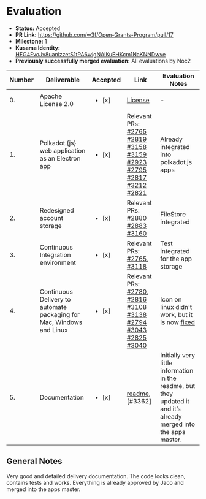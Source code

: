 # Evaluation

* **Status:** Accepted
* **PR Link:** https://github.com/w3f/Open-Grants-Program/pull/17
* **Milestone:** 1
* **Kusama Identity:** [HFG4FvoJv8uanizzetS1tPA6wigNAiKuEHKcm1NaKNNDwve](https://polkascan.io/pre/kusama/account/HFG4FvoJv8uanizzetS1tPA6wigNAiKuEHKcm1NaKNNDwve)
* **Previously successfully merged evaluation:** All evaluations by Noc2

| Number | Deliverable | Accepted | Link | Evaluation Notes |
| ------------- | ------------- | ------------- | ------------- |------------- |
| 0. | Apache License 2.0 | <ul><li>[x] </li></ul>|[License](https://github.com/polkadot-js/apps/blob/master/LICENSE)| - |
| 1. | Polkadot.{js} web application as an Electron app |<ul><li>[x] </li></ul>| Relevant PRs: [#2765](https://github.com/polkadot-js/apps/pull/2765) [#2819](https://github.com/polkadot-js/apps/pull/2819) [#3158](https://github.com/polkadot-js/apps/pull/3158) [#3159](https://github.com/polkadot-js/apps/pull/3159) [#2923](https://github.com/polkadot-js/apps/pull/2923) [#2795](https://github.com/polkadot-js/apps/pull/2795) [#2817](https://github.com/polkadot-js/apps/pull/2817) [#3212](https://github.com/polkadot-js/apps/pull/3212) [#2821](https://github.com/polkadot-js/apps/pull/2821)| Already integrated into polkadot.js apps | 
| 2. | Redesigned account storage |<ul><li>[x] </li></ul>| Relevant PRs: [#2880](https://github.com/polkadot-js/apps/pull/2880) [#2883](https://github.com/polkadot-js/apps/pull/2883) [#3160](https://github.com/polkadot-js/apps/pull/3160)| FileStore integrated | 
| 3. | Continuous Integration environment |<ul><li>[x] </li></ul>| Relevant PRs: [#2765](https://github.com/polkadot-js/apps/pull/2765), [#3118](https://github.com/polkadot-js/apps/pull/3118) | Test integrated for the app storage | 
| 4. | Continuous Delivery to automate packaging for Mac, Windows and Linux |<ul><li>[x] </li></ul>|Relevant PRs: [#2780](https://github.com/polkadot-js/apps/pull/2780), [#2816](https://github.com/polkadot-js/apps/pull/2816) [#3108](https://github.com/polkadot-js/apps/pull/3108) [#3138](https://github.com/polkadot-js/apps/pull/3138) [#2794](https://github.com/polkadot-js/apps/pull/2794) [#3043](https://github.com/polkadot-js/apps/pull/3043) [#2825](https://github.com/polkadot-js/apps/pull/2825) [#3040](https://github.com/polkadot-js/apps/pull/3040)| Icon on linux didn't work, but it is now [fixed](https://github.com/polkadot-js/apps/pull/3365) | 
| 5. | Documentation |<ul><li>[x] </li></ul>| [readme](https://github.com/polkadot-js/apps/blob/master/README.md), [#3362] | Initially very little information in the readme, but they updated it and it’s already merged into the apps master. | 

## General Notes

Very good and detailed delivery documentation. The code looks clean, contains tests and works. Everything is already approved by Jaco and merged into the apps master. 

